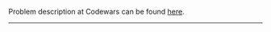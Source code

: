 Problem description at Codewars can be found
[here](https://www.codewars.com/kata/563c13853b07a8f17c000022/train/python).

-------------


